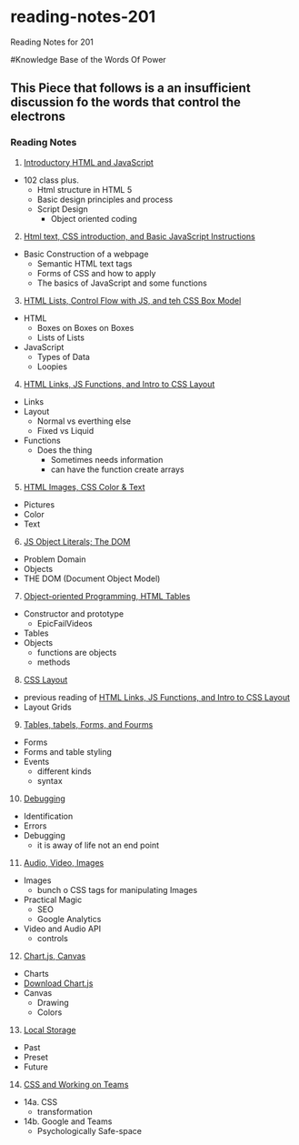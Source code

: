 # reading-notes-201
Reading Notes for 201

#Knowledge Base of the Words Of Power
## This Piece that follows is a an insufficient discussion fo the words that control the electrons

### Reading Notes
1. [Introductory HTML and JavaScript](class-01.md)
 - 102 class plus.
   - Html structure in HTML 5
   - Basic design principles and process
   - Script Design
     - Object oriented coding
  
2. [Html text, CSS introduction, and Basic JavaScript Instructions](class-02.md)
 - Basic Construction of a webpage
   - Semantic HTML text tags
   - Forms of CSS and how to apply
   - The basics of JavaScript and some functions

3. [HTML Lists, Control Flow with JS, and teh CSS Box Model](class-03.md)
  - HTML
    - Boxes on Boxes on Boxes
    - Lists of Lists
  - JavaScript
    - Types of Data
    - Loopies

4. [HTML Links, JS Functions, and Intro to CSS Layout](class-04.md)
- Links
- Layout
  - Normal vs everthing else
  - Fixed vs Liquid
- Functions
  - Does the thing
    - Sometimes needs information
    - can have the function create arrays

5. [HTML Images, CSS Color & Text](class-05.md)
- Pictures
- Color
- Text

6. [JS Object Literals; The DOM](class-06.md)
- Problem Domain
- Objects
- THE DOM (Document Object Model)

7. [Object-oriented Programming, HTML Tables](class-07.md)
- Constructor and prototype
  - EpicFailVideos
- Tables
- Objects
  - functions are objects
  - methods

8. [CSS Layout](class-08.md)
- previous reading of [HTML Links, JS Functions, and Intro to CSS Layout](class-04.md)
- Layout Grids

9. [Tables, tabels, Forms, and Fourms](class-09.md)
- Forms
- Forms and table styling
- Events
  - different kinds
  - syntax

10. [Debugging](class-10.md)
- Identification
- Errors
- Debugging
  - it is away of life not an end point

11. [Audio, Video, Images](class-11.md)
- Images
  - bunch o CSS tags for manipulating Images
- Practical Magic
  - SEO
  - Google Analytics
- Video and Audio API
  - controls

12. [Chart.js, Canvas](class-12.md)
- Charts
 - [Download Chart.js](https://www.chartjs.org/docs/latest/)
- Canvas
  - Drawing
  - Colors

13. [Local Storage](class-13.md)
- Past
- Preset
- Future

14. [CSS and Working on Teams](class-14.md)
- 14a. CSS
  - transformation
- 14b. Google and Teams
  - Psychologically Safe-space
